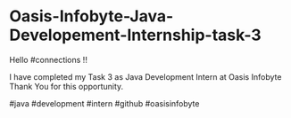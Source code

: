 # Oasis-Infobyte-Java-Developement-Internship-task-3

Hello #connections !!

I have completed my Task 3 as Java Development Intern at Oasis Infobyte Thank You for this opportunity.

#java #development #intern #github #oasisinfobyte

